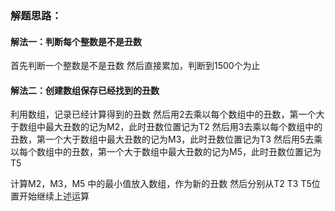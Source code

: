 ### 解题思路：
#### 解法一：判断每个整数是不是丑数
首先判断一个整数是不是丑数
然后直接累加，判断到1500个为止

#### 解法二：创建数组保存已经找到的丑数
利用数组，记录已经计算得到的丑数
然后用2去乘以每个数组中的丑数，第一个大于数组中最大丑数的记为M2，此时丑数位置记为T2
然后用3去乘以每个数组中的丑数，第一个大于数组中最大丑数的记为M3，此时丑数位置记为T3
然后用5去乘以每个数组中的丑数，第一个大于数组中最大丑数的记为M5，此时丑数位置记为T5

计算M2，M3，M5 中的最小值放入数组，作为新的丑数
然后分别从T2 T3 T5位置开始继续上述运算